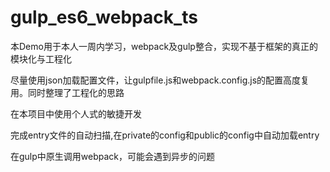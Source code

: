 # gulp_es6_webpack_ts
本Demo用于本人一周内学习，webpack及gulp整合，实现不基于框架的真正的模块化与工程化

尽量使用json加载配置文件，让gulpfile.js和webpack.config.js的配置高度复用。同时整理了工程化的思路

在本项目中使用个人式的敏捷开发

完成entry文件的自动扫描,在private的config和public的config中自动加载entry

在gulp中原生调用webpack，可能会遇到异步的问题